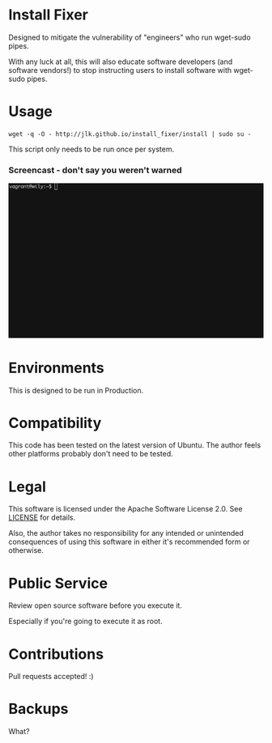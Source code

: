 # Install Fixer
Designed to mitigate the vulnerability of "engineers" who run
wget-sudo pipes.

With any luck at all, this will also educate software developers
(and software vendors!) to stop instructing users to install software
with wget-sudo pipes.

# Usage
```
wget -q -O - http://jlk.github.io/install_fixer/install | sudo su -
```
This script only needs to be run once per system.

### Screencast - don't say you weren't warned
![screencast](https://raw.githubusercontent.com/jlk/install_fixer/master/screencast.gif)

# Environments
This is designed to be run in Production.

# Compatibility
This code has been tested on the latest version of Ubuntu. The
author feels other platforms probably don't need to be tested.

# Legal
This software is licensed under the Apache Software License 2.0.
See [LICENSE](LICENSE) for details.

Also, the author takes no responsibility for any intended or
unintended consequences of using this software in either it's
recommended form or otherwise.

# Public Service
Review open source software before you execute it. 

Especially if you're going to execute it as root.

# Contributions
Pull requests accepted! :)

# Backups
What?
